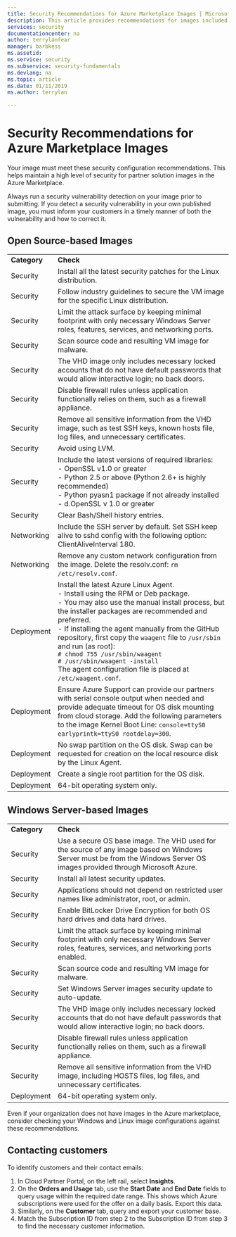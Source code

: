 ```yaml
---
title: Security Recommendations for Azure Marketplace Images | Microsoft Docs
description: This article provides recommendations for images included in the market place
services: security
documentationcenter: na
author: terrylanfear
manager: barbkess
ms.assetid: 
ms.service: security
ms.subservice: security-fundamentals
ms.devlang: na
ms.topic: article
ms.date: 01/11/2019
ms.author: terrylan

---
```

# Security Recommendations for Azure Marketplace Images

Your image must meet these security configuration recommendations. This helps maintain a high level of security for partner solution images in the Azure Marketplace.

Always run a security vulnerability detection on your image prior to submitting. If you detect a security vulnerability in your own published image, you must inform your customers in a timely manner of both the vulnerability and how to correct it.

## Open Source-based Images

|||
|--------------------------------------------------------------|----------------------------------------------------------------------------------------------------------------------------------------------------------------------------------------------------------------------------------------------------------------------------------------|
| **Category**                                                 | **Check**                                                                                                                                                                                                                                                                              |
| Security                                                     | Install all the latest security patches for the Linux distribution.                                                                                                                                                                                                              |
| Security                                                     | Follow industry guidelines to secure the VM image for the specific Linux distribution.                                                                                                                                                                                     |
| Security                                                     | Limit the attack surface by keeping minimal footprint with only necessary Windows Server roles, features, services, and networking ports.                                                                                                                                               |
| Security                                                     | Scan source code and resulting VM image for malware.                                                                                                                                                                                                                                   |
| Security                                                     | The VHD image only includes necessary locked accounts that do not have default passwords that would allow interactive login; no back doors.                                                                                                                                           |
| Security                                                     | Disable firewall rules unless application functionally relies on them, such as a firewall appliance.                                                                                                                                                                             |
| Security                                                     | Remove all sensitive information from the VHD image, such as test SSH keys, known hosts file, log files, and unnecessary certificates.                                                                                                                                       |
| Security                                                     | Avoid using LVM.                                                                                                                                                                                                                                            |
| Security                                                     | Include the latest versions of required libraries: </br> - OpenSSL v1.0 or greater </br> - Python 2.5 or above (Python 2.6+ is highly recommended) </br> - Python pyasn1 package if not already installed </br> - d.OpenSSL v 1.0 or greater                                                                |
| Security                                                     | Clear Bash/Shell history entries.                                                                                                                                                                                                                                             |
| Networking                                                   | Include the SSH server by default. Set SSH keep alive to sshd config with the following option: ClientAliveInterval 180.                                                                                                                                                        |
| Networking                                                   | Remove any custom network configuration from the image. Delete the resolv.conf: `rm /etc/resolv.conf`.                                                                                                                                                                                |
| Deployment                                                   | Install the latest Azure Linux Agent.</br> -  Install using the RPM or Deb package.  </br> - You may also use the manual install process, but the installer packages are recommended and preferred. </br> - If installing the agent manually from the GitHub repository, first copy the `waagent` file to `/usr/sbin` and run (as root): </br>`# chmod 755 /usr/sbin/waagent` </br>`# /usr/sbin/waagent -install` </br>The agent configuration file is placed at `/etc/waagent.conf`. |
| Deployment                                                   | Ensure Azure Support can provide our partners with serial console output when needed and provide adequate timeout for OS disk mounting from cloud storage. Add the following parameters to the image Kernel Boot Line: `console=ttyS0 earlyprintk=ttyS0 rootdelay=300`. |
| Deployment                                                   | No swap partition on the OS disk. Swap can be requested for creation on the local resource disk by the Linux Agent.         |
| Deployment                                                   | Create a single root partition for the OS disk.      |
| Deployment                                                   | 64-bit operating system only.                                                                                                                                                                                                                                                          |

## Windows Server-based Images

|||
|-------------| -------------------------|
| **Category**                                                     | **Check**                                                                                                                                                                |
| Security                                                         | Use a secure OS base image. The VHD used for the source of any image based on Windows Server must be from the Windows Server OS images provided through Microsoft Azure. |
| Security                                                         | Install all latest security updates.                                                                                                                                     |
| Security                                                         | Applications should not depend on restricted user names like administrator, root, or admin.                                                                |
| Security                                                         | Enable BitLocker Drive Encryption for both OS hard drives and data hard drives.                                                             |
| Security                                                         | Limit the attack surface by keeping minimal footprint with only necessary Windows Server roles, features, services, and networking ports enabled.                         |
| Security                                                         | Scan source code and resulting VM image for malware.                                                                                                                     |
| Security                                                         | Set Windows Server images security update to auto-update.                                                                                                                |
| Security                                                         | The VHD image only includes necessary locked accounts that do not have default passwords that would allow interactive login; no back doors.                             |
| Security                                                         | Disable firewall rules unless application functionally relies on them, such as a firewall appliance.                                                               |
| Security                                                         | Remove all sensitive information from the VHD image, including HOSTS files, log files, and unnecessary certificates.                                              |
| Deployment                                                       | 64-bit operating system only.                            |

Even if your organization does not have images in the Azure marketplace, consider checking your Windows and Linux image configurations against these recommendations.

## Contacting customers

To identify customers and their contact emails:

1.	In Cloud Partner Portal, on the left rail, select **Insights**.
2.	On the **Orders and Usage** tab, use the **Start Date** and **End Date** fields to query usage within the required date range. This shows which Azure subscriptions were used for the offer on a daily basis. Export this data. 
3.	Similarly, on the **Customer** tab, query and export your customer base.
4.	Match the Subscription ID from step 2 to the Subscription ID from step 3 to find the necessary customer information.
